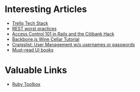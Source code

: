 # Interesting Articles

* [Trello Tech Stack][trello-tech-stack]
* [REST worst practices][rest-worst-practices]
* [Access Control 101 in Rails and the Citibank Hack][citibank-hack]
* [Backbone.js Wine Cellar Tutorial][wine-cellar-tutorial]
* [Craigslist: User Management w/o usernames or passwords][cl-user]
* [Must-read UI books][ui-books]

[trello-tech-stack]: http://blog.fogcreek.com/the-trello-tech-stack/
[rest-worst-practices]: http://jacobian.org/writing/rest-worst-practices/
[citibank-hack]: http://www.rubyfocus.biz/blog/2011/06/15/access_control_101_in_rails_and_the_citibank-hack.html
[wine-cellar-tutorial]: http://coenraets.org/blog/2011/12/backbone-js-wine-cellar-tutorial-part-1-getting-started/
[cl-user]: https://jobpoacher.com/blog/blog/2012/02/13/what-craigslist-did-right-user-management-without-passwords/
[ui-books]: http://ux.stackexchange.com/questions/74/must-read-user-interface-book

# Valuable Links

* [Ruby Toolbox][ruby-toolbox]

[ruby-toolbox]: https://www.ruby-toolbox.com/
